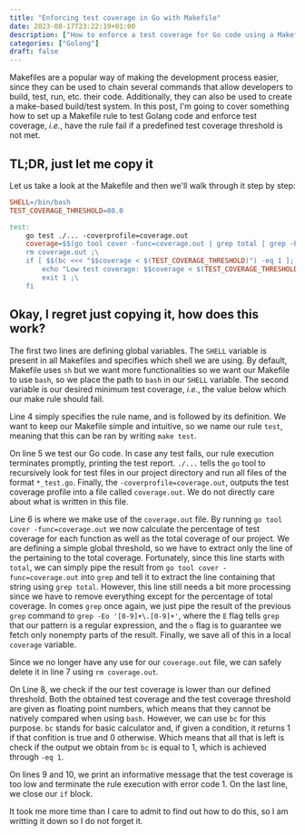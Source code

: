 ```yaml
---
title: "Enforcing test coverage in Go with Makefile"
date: 2023-08-17T23:22:19+01:00
description: ["How to enforce a test coverage for Go code using a Makefile"]
categories: ["Golang"]
draft: false
---
```


Makefiles are a popular way of making the development process easier, since they can be used to chain several commands that allow developers to build, test, run, etc. their code. Additionally, they can also be used to create a make-based build/test system. In this post, I'm going to cover something how to set up a Makefile rule to test Golang code and enforce test coverage, *i.e.*, have the rule fail if a predefined test coverage threshold is not met.

## TL;DR, just let me copy it

Let us take a look at the Makefile and then we'll walk through it step by step:

```Makefile {linenos=table}
SHELL=/bin/bash
TEST_COVERAGE_THRESHOLD=80.0

test:
    go test ./... -coverprofile=coverage.out 
    coverage=$$(go tool cover -func=coverage.out | grep total | grep -Eo '[0-9]+\.[0-9]+') ;\
    rm coverage.out ;\
    if [ $$(bc <<< "$$coverage < $(TEST_COVERAGE_THRESHOLD)") -eq 1 ]; then \
        echo "Low test coverage: $$coverage < $(TEST_COVERAGE_THRESHOLD)" ;\
        exit 1 ;\
    fi
```

## Okay, I regret just copying it, how does this work?

The first two lines are defining global variables. The `SHELL` variable is present in all Makefiles and specifies which shell we are using. By default, Makefile uses `sh` but we want more functionalities so we want our Makefile to use `bash`, so we place the path to `bash` in our `SHELL` variable. The second variable is our desired minimum test coverage, *i.e.*, the value below which our make rule should fail.

Line 4 simply specifies the rule name, and is followed by its definition. We want to keep our Makefile simple and intuitive, so we name our rule `test`, meaning that this can be ran by writing `make test`.

On line 5 we test our Go code. In case any test fails, our rule execution terminates promptly, printing the test report. `./...` tells the `go` tool to recursively look for test files in our project directory and run all files of the format `*_test.go`. Finally, the `-coverprofile=coverage.out`, outputs the test coverage profile into a file called `coverage.out`. We do not directly care about what is written in this file.

Line 6 is where we make use of the `coverage.out` file. By running `go tool cover -func=coverage.out` we now calculate the percentage of test coverage for each function as well as the total coverage of our project. We are defining a simple global threshold, so we have to extract only the line of the pertaining to the total coverage. Fortunately, since this line starts with `total`, we can simply pipe the result from `go tool cover -func=coverage.out` into `grep` and tell it to extract the line containing that string using `grep total`. However, this line still needs a bit more processing since we have to remove everything except for the percentage of total coverage. In comes `grep` once again, we just pipe the result of the previous `grep` command to `grep -Eo '[0-9]+\.[0-9]+'`, where the `E` flag tells `grep` that our pattern is a regular expression, and the `o` flag is to guarantee we fetch only nonempty parts of the result. Finally, we save all of this in a local `coverage` variable.

Since we no longer have any use for our `coverage.out` file, we can safely delete it in line 7 using `rm coverage.out`.

On Line 8, we check if the our test coverage is lower than our defined threshold. Both the obtained test coverage and the test coverage threshold are given as floating point numbers, which means that they cannot be natively compared when using `bash`. However, we can use `bc` for this purpose. `bc` stands for basic calculator and, if given a condition, it returns 1 if that confition is true and 0 otherwise. Which means that all that is left is check if the output we obtain from `bc` is equal to 1, which is achieved through `-eq 1`. 

On lines 9 and 10, we print an informative message that the test coverage is too low and terminate the rule execution with error code 1. On the last line, we close our `if` block.

It took me more time than I care to admit to find out how to do this, so I am writting it down so I do not forget it.